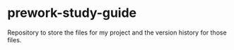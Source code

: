 # prework-study-guide
Repository to store the files for my project and the version history for those files.

